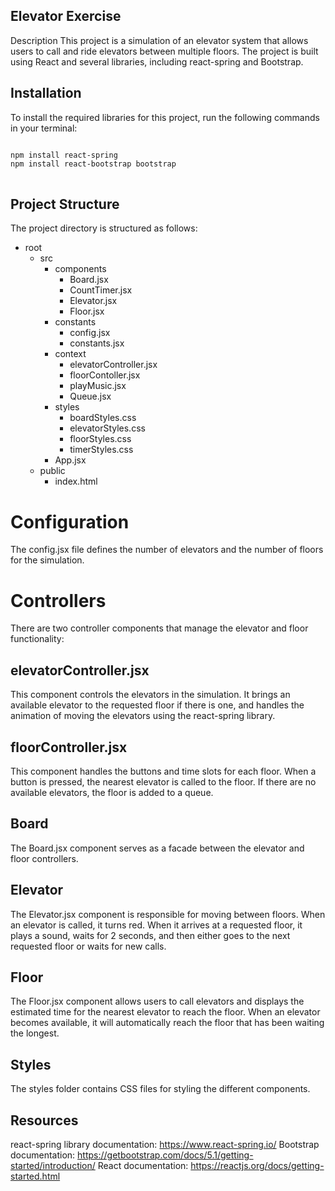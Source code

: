 ## Elevator Exercise
Description
This project is a simulation of an elevator system that allows users to call and ride elevators between multiple floors. The project is built using React and several libraries, including react-spring and Bootstrap.

## Installation
To install the required libraries for this project, run the following commands in your terminal:
<pre>
<code>
npm install react-spring
npm install react-bootstrap bootstrap
</code>
</pre>

## Project Structure
The project directory is structured as follows:

- root
  - src
    - components
      - Board.jsx
      - CountTimer.jsx
      - Elevator.jsx
      - Floor.jsx
    - constants
      - config.jsx
      - constants.jsx
    - context
      - elevatorController.jsx
      - floorContoller.jsx
      - playMusic.jsx
      - Queue.jsx
    - styles
      - boardStyles.css
      - elevatorStyles.css
      - floorStyles.css
      - timerStyles.css
    - App.jsx
  - public
    - index.html

# Configuration
The config.jsx file defines the number of elevators and the number of floors for the simulation.

# Controllers
There are two controller components that manage the elevator and floor functionality:

## elevatorController.jsx
This component controls the elevators in the simulation. It brings an available elevator to the requested floor if there is one, and handles the animation of moving the elevators using the react-spring library.

## floorController.jsx
This component handles the buttons and time slots for each floor. When a button is pressed, the nearest elevator is called to the floor. If there are no available elevators, the floor is added to a queue.

## Board
The Board.jsx component serves as a facade between the elevator and floor controllers.

## Elevator
The Elevator.jsx component is responsible for moving between floors. When an elevator is called, it turns red. When it arrives at a requested floor, it plays a sound, waits for 2 seconds, and then either goes to the next requested floor or waits for new calls.


## Floor
The Floor.jsx component allows users to call elevators and displays the estimated time for the nearest elevator to reach the floor. When an elevator becomes available, it will automatically reach the floor that has been waiting the longest.

## Styles
The styles folder contains CSS files for styling the different components.

## Resources
react-spring library documentation: https://www.react-spring.io/
Bootstrap documentation: https://getbootstrap.com/docs/5.1/getting-started/introduction/
React documentation: https://reactjs.org/docs/getting-started.html




